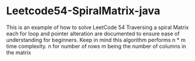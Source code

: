 # Leetcode54-SpiralMatrix-java
This is an example of how to solve LeetCode 54 Traversing a spiral Matrix each  for loop and pointer alteration are documented to ensure ease of understanding for beginners. Keep in mind this algorithm performs n * m time complexity. n for number of  rows m being the number of columns in the matrix
